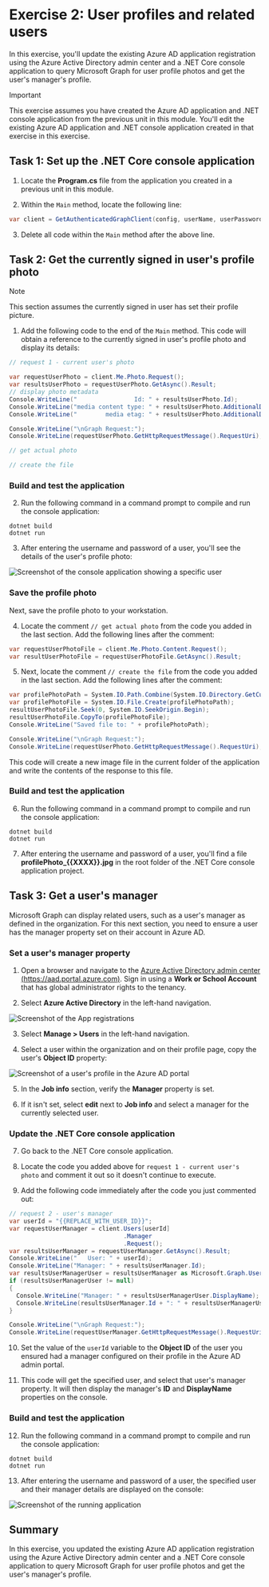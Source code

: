 # Exercise 2: User profiles and related users 

In this exercise, you'll update the existing Azure AD application registration using the Azure Active Directory admin center and a .NET Core console application to query Microsoft Graph for user profile photos and get the user's manager's profile.

> [!IMPORTANT]
> This exercise assumes you have created the Azure AD application and .NET console application from the previous unit in this module. You'll edit the existing Azure AD application and .NET console application created in that exercise in this exercise.

## Task 1: Set up the .NET Core console application

1. Locate the **Program.cs** file from the application you created in a previous unit in this module.

2. Within the `Main` method, locate the following line:

```csharp
var client = GetAuthenticatedGraphClient(config, userName, userPassword);
```

3. Delete all code within the `Main` method after the above line.

## Task 2: Get the currently signed in user's profile photo

> [!NOTE]
> This section assumes the currently signed in user has set their profile picture.

1. Add the following code to the end of the `Main` method. This code will obtain a reference to the currently signed in user's profile photo and display its details:

```csharp
// request 1 - current user's photo

var requestUserPhoto = client.Me.Photo.Request();
var resultsUserPhoto = requestUserPhoto.GetAsync().Result;
// display photo metadata
Console.WriteLine("                Id: " + resultsUserPhoto.Id);
Console.WriteLine("media content type: " + resultsUserPhoto.AdditionalData["@odata.mediaContentType"]);
Console.WriteLine("        media etag: " + resultsUserPhoto.AdditionalData["@odata.mediaEtag"]);

Console.WriteLine("\nGraph Request:");
Console.WriteLine(requestUserPhoto.GetHttpRequestMessage().RequestUri);

// get actual photo

// create the file
```

### Build and test the application

2. Run the following command in a command prompt to compile and run the console application:

```console
dotnet build
dotnet run
```

3. After entering the username and password of a user, you'll see the details of the user's profile photo:

![Screenshot of the console application showing a specific user](../../Linked_Image_Files/02-03-05-app-run-01.png)

### Save the profile photo

Next, save the profile photo to your workstation.

4. Locate the comment `// get actual photo` from the code you added in the last section. Add the following lines after the comment:

```csharp
var requestUserPhotoFile = client.Me.Photo.Content.Request();
var resultUserPhotoFile = requestUserPhotoFile.GetAsync().Result;
```

5. Next, locate the comment `// create the file` from the code you added in the last section. Add the following lines after the comment:

```csharp
var profilePhotoPath = System.IO.Path.Combine(System.IO.Directory.GetCurrentDirectory(), "profilePhoto_" + resultsUserPhoto.Id + ".jpg");
var profilePhotoFile = System.IO.File.Create(profilePhotoPath);
resultUserPhotoFile.Seek(0, System.IO.SeekOrigin.Begin);
resultUserPhotoFile.CopyTo(profilePhotoFile);
Console.WriteLine("Saved file to: " + profilePhotoPath);

Console.WriteLine("\nGraph Request:");
Console.WriteLine(requestUserPhoto.GetHttpRequestMessage().RequestUri);
```

This code will create a new image file in the current folder of the application and write the contents of the response to this file.

### Build and test the application

6. Run the following command in a command prompt to compile and run the console application:

```console
dotnet build
dotnet run
```

7. After entering the username and password of a user, you'll find a file **profilePhoto_{{XXXX}}.jpg** in the root folder of the .NET Core console application project.

## Task 3: Get a user's manager

Microsoft Graph can display related users, such as a user's manager as defined in the organization. For this next section, you need to ensure a user has the manager property set on their account in Azure AD.

### Set a user's manager property

1. Open a browser and navigate to the [Azure Active Directory admin center (https://aad.portal.azure.com)](https://aad.portal.azure.com). Sign in using a **Work or School Account** that has global administrator rights to the tenancy.

2. Select **Azure Active Directory** in the left-hand navigation.

  ![Screenshot of the App registrations](../../Linked_Image_Files/02-03-azure-ad-portal-home.png)

3. Select **Manage > Users** in the left-hand navigation.

4. Select a user within the organization and on their profile page, copy the user's **Object ID** property:

![Screenshot of a user's profile in the Azure AD portal](../../Linked_Image_Files/02-03-05-azure-ad-portal-user-profile-01.png)

5. In the **Job info** section, verify the **Manager** property is set.

6. If it isn't set, select **edit** next to **Job info** and select a manager for the currently selected user.

### Update the .NET Core console application

7. Go back to the .NET Core console application.

8. Locate the code you added above for `request 1 - current user's photo` and comment it out so it doesn't continue to execute.

9. Add the following code immediately after the code you just commented out:

```csharp
// request 2 - user's manager
var userId = "{{REPLACE_WITH_USER_ID}}";
var requestUserManager = client.Users[userId]
                                .Manager
                                .Request();
var resultsUserManager = requestUserManager.GetAsync().Result;
Console.WriteLine("   User: " + userId);
Console.WriteLine("Manager: " + resultsUserManager.Id);
var resultsUserManagerUser = resultsUserManager as Microsoft.Graph.User;
if (resultsUserManagerUser != null)
{
  Console.WriteLine("Manager: " + resultsUserManagerUser.DisplayName);
  Console.WriteLine(resultsUserManager.Id + ": " + resultsUserManagerUser.DisplayName + " <" + resultsUserManagerUser.Mail + ">");
}

Console.WriteLine("\nGraph Request:");
Console.WriteLine(requestUserManager.GetHttpRequestMessage().RequestUri);
```

10. Set the value of the `userId` variable to the **Object ID** of the user you ensured had a manager configured on their profile in the Azure AD admin portal.

11. This code will get the specified user, and select that user's manager property. It will then display the manager's **ID** and **DisplayName** properties on the console.

### Build and test the application

12. Run the following command in a command prompt to compile and run the console application:

```console
dotnet build
dotnet run
```

13. After entering the username and password of a user, the specified user and their manager details are displayed on the console:

![Screenshot of the running application](../../Linked_Image_Files/02-03-05-app-run-02.png)

## Summary

In this exercise, you updated the existing Azure AD application registration using the Azure Active Directory admin center and a .NET Core console application to query Microsoft Graph for user profile photos and get the user's manager's profile.
